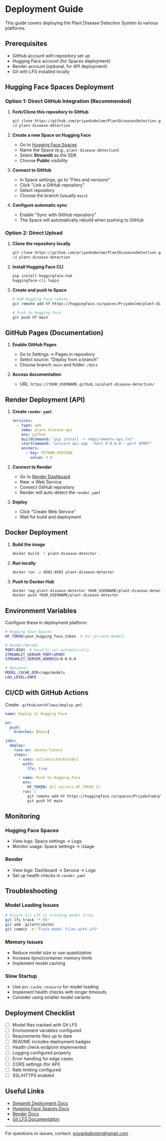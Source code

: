 # Deployment Guide

This guide covers deploying the Plant Disease Detection System to various platforms.

## Prerequisites

- GitHub account with repository set up
- Hugging Face account (for Spaces deployment)
- Render account (optional, for API deployment)
- Git with LFS installed locally

## Hugging Face Spaces Deployment

### Option 1: Direct GitHub Integration (Recommended)

1. **Fork/Clone this repository to GitHub**
   ```bash
   git clone https://github.com/priyankabolem/PlantDiseasesDetection.git
   cd plant-disease-detection
   ```

2. **Create a new Space on Hugging Face**
   - Go to [Hugging Face Spaces](https://huggingface.co/new-space)
   - Name the Space (e.g., `plant-disease-detection`)
   - Select **Streamlit** as the SDK
   - Choose **Public** visibility

3. **Connect to GitHub**
   - In Space settings, go to "Files and versions"
   - Click "Link a GitHub repository"
   - Select repository
   - Choose the branch (usually `main`)

4. **Configure automatic sync**
   - Enable "Sync with GitHub repository"
   - The Space will automatically rebuild when pushing to GitHub

### Option 2: Direct Upload

1. **Clone the repository locally**
   ```bash
   git clone https://github.com/priyankabolem/PlantDiseasesDetection.git
   cd plant-disease-detection
   ```

2. **Install Hugging Face CLI**
   ```bash
   pip install huggingface-hub
   huggingface-cli login
   ```

3. **Create and push to Space**
   ```bash
   # Add Hugging Face remote
   git remote add hf https://huggingface.co/spaces/Priyabolem/plant-disease-detection
   
   # Push to Hugging Face
   git push hf main
   ```

## GitHub Pages (Documentation)

1. **Enable GitHub Pages**
   - Go to Settings → Pages in repository
   - Select source: "Deploy from a branch"
   - Choose branch: `main` and folder: `/docs`

2. **Access documentation**
   - URL: `https://YOUR_USERNAME.github.io/plant-disease-detection/`

## Render Deployment (API)

1. **Create `render.yaml`**
   ```yaml
   services:
     - type: web
       name: plant-disease-api
       env: python
       buildCommand: "pip install -r requirements-api.txt"
       startCommand: "uvicorn api:app --host 0.0.0.0 --port $PORT"
       envVars:
         - key: PYTHON_VERSION
           value: 3.9
   ```

2. **Connect to Render**
   - Go to [Render Dashboard](https://dashboard.render.com/)
   - New → Web Service
   - Connect GitHub repository
   - Render will auto-detect the `render.yaml`

3. **Deploy**
   - Click "Create Web Service"
   - Wait for build and deployment

## Docker Deployment

1. **Build the image**
   ```bash
   docker build -t plant-disease-detector .
   ```

2. **Run locally**
   ```bash
   docker run -p 8501:8501 plant-disease-detector
   ```

3. **Push to Docker Hub**
   ```bash
   docker tag plant-disease-detector YOUR_USERNAME/plant-disease-detector
   docker push YOUR_USERNAME/plant-disease-detector
   ```

## Environment Variables

Configure these in deployment platform:

```bash
# Hugging Face Spaces
HF_TOKEN=your_hugging_face_token  # For private models

# Render/Heroku
PORT=8501  # Usually set automatically
STREAMLIT_SERVER_PORT=$PORT
STREAMLIT_SERVER_ADDRESS=0.0.0.0

# Optional
MODEL_CACHE_DIR=/app/models
LOG_LEVEL=INFO
```

## CI/CD with GitHub Actions

Create `.github/workflows/deploy.yml`:

```yaml
name: Deploy to Hugging Face

on:
  push:
    branches: [main]

jobs:
  deploy:
    runs-on: ubuntu-latest
    steps:
      - uses: actions/checkout@v3
        with:
          lfs: true
      
      - name: Push to Hugging Face
        env:
          HF_TOKEN: ${{ secrets.HF_TOKEN }}
        run: |
          git remote add hf https://huggingface.co/spaces/Priyabolem/plant-disease-detection
          git push hf main
```

## Monitoring

### Hugging Face Spaces
- View logs: Space settings → Logs
- Monitor usage: Space settings → Usage

### Render
- View logs: Dashboard → Service → Logs
- Set up health checks in `render.yaml`

## Troubleshooting

### Model Loading Issues
```bash
# Ensure Git LFS is tracking model files
git lfs track "*.h5"
git add .gitattributes
git commit -m "Track model files with LFS"
```

### Memory Issues
- Reduce model size or use quantization
- Increase dyno/container memory limits
- Implement model caching

### Slow Startup
- Use `@st.cache_resource` for model loading
- Implement health checks with longer timeouts
- Consider using smaller model variants

## Deployment Checklist

- [ ] Model files tracked with Git LFS
- [ ] Environment variables configured
- [ ] Requirements files up to date
- [ ] README includes deployment badges
- [ ] Health check endpoint implemented
- [ ] Logging configured properly
- [ ] Error handling for edge cases
- [ ] CORS settings (for API)
- [ ] Rate limiting configured
- [ ] SSL/HTTPS enabled

## Useful Links

- [Streamlit Deployment Docs](https://docs.streamlit.io/streamlit-community-cloud/deploy-your-app)
- [Hugging Face Spaces Docs](https://huggingface.co/docs/hub/spaces)
- [Render Docs](https://render.com/docs)
- [Git LFS Documentation](https://git-lfs.github.com/)

---

For questions or issues, contact: priyankabolem@gmail.com